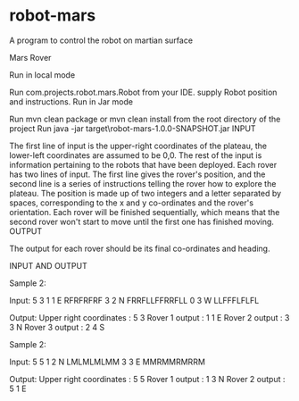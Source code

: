 # robot-mars
A program to control the robot on martian surface

Mars Rover

Run in local mode

Run com.projects.robot.mars.Robot from your IDE. supply Robot position and instructions.
Run in Jar mode

Run mvn clean package or mvn clean install from the root directory of the project
Run java -jar target\robot-mars-1.0.0-SNAPSHOT.jar
INPUT

The first line of input is the upper-right coordinates of the plateau, the lower-left coordinates are assumed to be 0,0.
The rest of the input is information pertaining to the robots that have been deployed. Each rover has two lines of input. The first line gives the rover's position, and the second line is a series of instructions telling the rover how to explore the plateau.
The position is made up of two integers and a letter separated by spaces, corresponding to the x and y co-ordinates and the rover's orientation.
Each rover will be finished sequentially, which means that the second rover won't start to move until the first one has finished moving.
OUTPUT

The output for each rover should be its final co-ordinates and heading.

INPUT AND OUTPUT

Sample 2:

Input:
5 3
1 1 E
RFRFRFRF
3 2 N
FRRFLLFFRRFLL
0 3 W
LLFFFLFLFL

Output:
Upper right coordinates : 5 3
Rover 1 output : 1 1 E
Rover 2 output : 3 3 N
Rover 3 output : 2 4 S

Sample 2:

Input: 
5 5
1 2 N
LMLMLMLMM
3 3 E
MMRMMRMRRM

Output:
Upper right coordinates : 5 5
Rover 1 output : 1 3 N
Rover 2 output : 5 1 E

